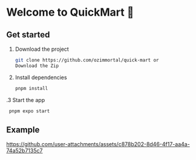 # Welcome to QuickMart 🛒


## Get started
1. Download the project
   ```bash
   git clone https://github.com/ozimmortal/quick-mart or
   Download the Zip
   ```
2. Install dependencies

   ```bash
   pnpm install
   ```

.3 Start the app

   ```bash
    pnpm expo start
   ```
## Example

https://github.com/user-attachments/assets/c878b202-8d46-4f17-aa4a-74a52b7135c7


